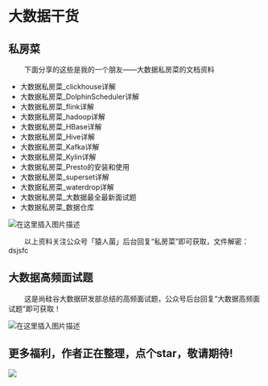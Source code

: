 # 大数据干货



## 私房菜

&nbsp;&nbsp;&nbsp;&nbsp;&nbsp;&nbsp;&nbsp;&nbsp;下面分享的这些是我的一个朋友——大数据私房菜的文档资料

- 大数据私房菜_clickhouse详解
- 大数据私房菜_DolphinScheduler详解
- 大数据私房菜_flink详解
- 大数据私房菜_hadoop详解
- 大数据私房菜_HBase详解
- 大数据私房菜_Hive详解
- 大数据私房菜_Kafka详解
- 大数据私房菜_Kylin详解
- 大数据私房菜_Presto的安装和使用
- 大数据私房菜_superset详解
- 大数据私房菜_waterdrop详解
- 大数据私房菜_大数据最全最新面试题
- 大数据私房菜_数据仓库



![在这里插入图片描述](https://img-blog.csdnimg.cn/20210217201931466.png?x-oss-process=image/watermark,type_ZmFuZ3poZW5naGVpdGk,shadow_10,text_aHR0cHM6Ly9ibG9nLmNzZG4ubmV0L3dlaXhpbl80NDMxODgzMA==,size_16,color_FFFFFF,t_70)



&nbsp;&nbsp;&nbsp;&nbsp;&nbsp;&nbsp;&nbsp;&nbsp;以上资料关注公众号「猿人菌」后台回复“私房菜”即可获取，文件解密：dsjsfc

## 大数据高频面试题


&nbsp;&nbsp;&nbsp;&nbsp;&nbsp;&nbsp;&nbsp;&nbsp;这是尚硅谷大数据研发部总结的高频面试题，公众号后台回复“大数据高频面试题”即可获取！

![在这里插入图片描述](https://img-blog.csdnimg.cn/20210217201703852.png?x-oss-process=image/watermark,type_ZmFuZ3poZW5naGVpdGk,shadow_10,text_aHR0cHM6Ly9ibG9nLmNzZG4ubmV0L3dlaXhpbl80NDMxODgzMA==,size_16,color_FFFFFF,t_70)


## 更多福利，作者正在整理，点个star，敬请期待!

![](https://img-blog.csdnimg.cn/20210119222335538.png?,type_ZmFuZ3poZW5naGVpdGk,shadow_10,text_aHR0cHM6Ly9ibG9nLmNzZG4ubmV0L3dlaXhpbl80NDMxODgzMA==,size_16,color_FFFFFF,t_70#pic_center)




